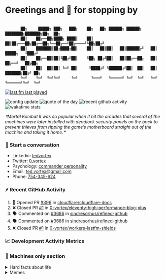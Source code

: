 # Greetings and 🙏 for stopping by

```json5

       ██╗     █████╗ ███╗   ███╗    ██╗   ██╗ ██████╗ ██████╗ ████████╗███████╗██╗  ██╗
       ██║    ██╔══██╗████╗ ████║    ██║   ██║██╔═══██╗██╔══██╗╚══██╔══╝██╔════╝╚██╗██╔╝
       ██║    ███████║██╔████╔██║    ██║   ██║██║   ██║██████╔╝   ██║   █████╗   ╚███╔╝ 
       ██║    ██╔══██║██║╚██╔╝██║    ╚██╗ ██╔╝██║   ██║██╔══██╗   ██║   ██╔══╝   ██╔██╗ 
       ██║    ██║  ██║██║ ╚═╝ ██║     ╚████╔╝ ╚██████╔╝██║  ██║   ██║   ███████╗██╔╝ ██╗
       ╚═╝    ╚═╝  ╚═╝╚═╝     ╚═╝      ╚═══╝   ╚═════╝ ╚═╝  ╚═╝   ╚═╝   ╚══════╝╚═╝  ╚═╝

```
[![last.fm last played](https://img.shields.io/endpoint?url=https://workers.vortex.name/lastfm/endpoint.json)](https://www.last.fm/user/zero-vortex)

![config update](https://github.com/0-vortex/0-vortex/workflows/config/badge.svg)
 ![quote of the day](https://github.com/0-vortex/0-vortex/workflows/quote%20of%20the%20day/badge.svg)
 ![recent github activity](https://github.com/0-vortex/0-vortex/workflows/recent%20github%20activity/badge.svg)
 ![wakatime stats](https://github.com/0-vortex/0-vortex/workflows/wakatime%20stats/badge.svg)

<!--STARTS_HERE_QUOTE_README-->
<i>❝Mortal Kombat II was so popular when it hit the arcades that several of the machines were later installed with deadlock security panels on the back to prevent thieves from ripping the game’s motherboard straight out of the machine and taking it home.❞</i>
<!--ENDS_HERE_QUOTE_README-->

### :crystal_ball: Start a conversation

- Linkedin: [tedvortex](https://www.linkedin.com/in/tedvortex)
- Twitter: [0_vortex](https://twitter.com/0_vortex)
- Psychology: [commander personality](https://www.16personalities.com/profiles/bdbc4d20d6087)
- Email: [ted.vortex@gmail.com](mailto:ted.vortex@gmail.com?subject=Contact%20Request)
- Phone: [754-345-624](sms:+40754345624)

### :zap: Recent GitHub Activity

<!--START_SECTION:activity-->
1. 💪 Opened PR [#396](https://github.com/cloudflare/cloudflare-docs/pull/396) in [cloudflare/cloudflare-docs](https://github.com/cloudflare/cloudflare-docs)
2. ❌ Closed PR [#1](https://github.com/0-vortex/eleventy-high-performance-blog-plus/pull/1) in [0-vortex/eleventy-high-performance-blog-plus](https://github.com/0-vortex/eleventy-high-performance-blog-plus)
3. 🗣 Commented on [#3686](https://github.com/sindresorhus/refined-github/issues/3686) in [sindresorhus/refined-github](https://github.com/sindresorhus/refined-github)
4. 🗣 Commented on [#3686](https://github.com/sindresorhus/refined-github/issues/3686) in [sindresorhus/refined-github](https://github.com/sindresorhus/refined-github)
5. ❌ Closed PR [#1](https://github.com/0-vortex/workers-lastfm-shields/pull/1) in [0-vortex/workers-lastfm-shields](https://github.com/0-vortex/workers-lastfm-shields)
<!--END_SECTION:activity-->

### :chart_with_upwards_trend: Development Activity Metrics

<!--START_SECTION:waka-->
<!--END_SECTION:waka-->

### :closed_lock_with_key: Machines only section

<details>
  <summary>Hard facts about life</summary>

> 4e6f7420656e6c69676874656e65642c206a7573742062726f6b656e2e
>
> 48617070696e657373206973207265616c69747920776974686f7574206578706563746174696f6e2e
>
> 4275742074686572652773207374696c6c206e6f207265737420666f7220746865207769636b65642e

</details>

<details>
  <summary>Memes</summary>

#### Methodology

![Resistance is futile](./static/don-t-argue-with-angry-ninjas.png?raw=true "Don't argue with angry ninjas")

#### Vision

![Never stop dreaming](./static/never-stop-dreaming.jpg?raw=true "Never stop dreaming")

</details>
